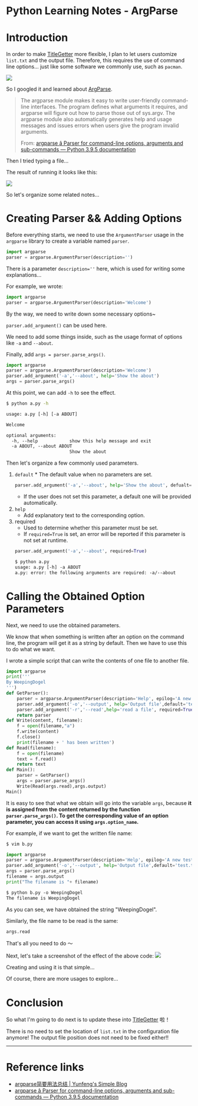 # Python Learning Notes - ArgParse


# Introduction

In order to make [TitleGetter](https://github.com/WeepingDogel/TitleGetter)  more flexible, I plan to let users customize `list.txt` and the output file. Therefore, this requires the use of command line options... just like some software we commonly use, such as `pacman`.

![](/img/2021-05-16-18-31-48屏幕截图.png)

So I googled it and learned about [ArgParse](https://docs.python.org/3/library/argparse.html).

> The argparse module makes it easy to write user-friendly command-line interfaces. The program defines what arguments it requires, and argparse will figure out how to parse those out of sys.argv. The argparse module also automatically generates help and usage messages and issues errors when users give the program invalid arguments.
>
> From: [argparse â Parser for command-line options, arguments and sub-commands — Python 3.9.5 documentation](https://docs.python.org/3/library/argparse.html)

Then I tried typing a file...

The result of running it looks like this:

![](/img/2021-05-16-18-43-35屏幕截图.png)

So let's organize some related notes...

# Creating Parser && Adding Options

Before everything starts, we need to use the `ArgumentParser` usage in the `argparse` library to create a variable named `parser`.

```python
import argparse
parser = argparse.ArgumentParser(description='')
```

There is a parameter `description=''` here, which is used for writing some explanations...

For example, we wrote:

```python
import argparse
parser = argparse.ArgumentParser(description='Welcome')
```

By the way, we need to write down some necessary options~

`parser.add_argument()` can be used here.

We need to add some things inside, such as the usage format of options like `-a` and `--about`.

Finally, add `args = parser.parse_args()`.

```python
import argparse
parser = argparse.ArgumentParser(description='Welcome')
parser.add_argument('-a','--about', help='Show the about')
args = parser.parse_args()
```

At this point, we can add `-h` to see the effect.
```sh
$ python a.py -h
```
```txt
usage: a.py [-h] [-a ABOUT]

Welcome

optional arguments:
  -h, --help            show this help message and exit
  -a ABOUT, --about ABOUT
                        Show the about
```

Then let's organize a few commonly used parameters.

1. `default`
    * 
    The default value when no parameters are set.
    ```python
    parser.add_argument('-a','--about', help='Show the about', defualt='text.txt')
    ```
    * If the user does not set this parameter, a default one will be provided automatically.
2. `help`
    * Add explanatory text to the corresponding option.
3. required 
    * Used to determine whether this parameter must be set.
    * If `required=True` is set, an error will be reported if this parameter is not set at runtime.
    ```python
    parser.add_argument('-a','--about', required=True)
    ```
    ```txt
    $ python a.py   
    usage: a.py [-h] -a ABOUT
    a.py: error: the following arguments are required: -a/--about
    ```

# Calling the Obtained Option Parameters

Next, we need to use the obtained parameters.

We know that when something is written after an option on the command line, the program will get it as a string by default. Then we have to use this to do what we want.

I wrote a simple script that can write the contents of one file to another file.

```python
import argparse
print('''                                                            
By WeepingDogel
''')
def GetParser():
    parser = argparse.ArgumentParser(description='Help', epilog='A new testing program.')
    parser.add_argument('-o','--output', help='Output file',default='test.txt' , required=True)
    parser.add_argument('-r','--read',help='read a file', required=True)
    return parser
def Write(content, filename):
    f = open(filename,"a")
    f.write(content)
    f.close()
    print(filename + ' has been written')
def Read(filename):
    f = open(filename)
    text = f.read()
    return text
def Main():
    parser = GetParser()
    args = parser.parse_args()
    Write(Read(args.read),args.output)
Main()
```
It is easy to see that what we obtain will go into the variable `args`, because **it is assigned from the content returned by the function `parser.parse_args()`. To get the corresponding value of an option parameter, you can access it using `args.option_name`.**

For example, if we want to get the written file name:
```sh
$ vim b.py
```
```python
import argparse
parser = argparse.ArgumentParser(description='Help', epilog='A new testing program.')
parser.add_argument('-o','--output', help='Output file',default='test.txt' , required=True)
args = parser.parse_args()
filename = args.output
print("The filename is "+ filename)
```
```txt
$ python b.py -o WeepingDogel
The filename is WeepingDogel
```

As you can see, we have obtained the string "WeepingDogel".

Similarly, the file name to be read is the same:
```python
args.read
```
That's all you need to do ～

Next, let's take a screenshot of the effect of the above code:
![](/img/2021-05-16-20-05-47屏幕截图.png)

Creating and using it is that simple...

Of course, there are more usages to explore...

# Conclusion

So what I'm going to do next is to update these into [TitleGetter](https://github.com/WeepingDogel/TitleGetter) 啦！

There is no need to set the location of `list.txt` in the configuration file anymore! The output file position does not need to be fixed either!!

---

# Reference links

* [argparse简要用法总结 | Yunfeng's Simple Blog](https://vra.github.io/2017/12/02/argparse-usage/)
* [argparse â Parser for command-line options, arguments and sub-commands — Python 3.9.5 documentation](https://docs.python.org/3/library/argparse.html)

